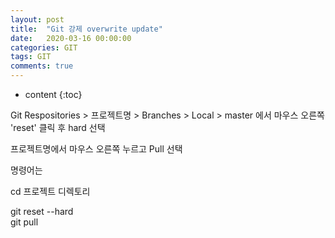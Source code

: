 ```yaml
---
layout: post
title:  "Git 강제 overwrite update"
date:   2020-03-16 00:00:00
categories: GIT
tags: GIT
comments: true
---
```

* content
{:toc}

Git Respositories > 프로젝트명 > Branches > Local > master 에서 마우스 오른쪽 'reset' 클릭 후 hard 선택

프로젝트명에서 마우스 오른쪽 누르고 Pull 선택



명령어는

cd 프로젝트 디렉토리

> 
git reset --hard<br>
git pull

